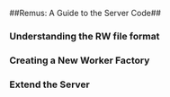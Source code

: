##Remus: A Guide to the Server Code##

### Understanding the RW file format ###

### Creating a New Worker Factory ###

### Extend the Server ###
